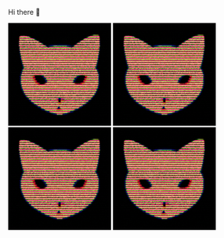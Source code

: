 Hi there 👋

<p float="left">
<!--startimg--><img src=https://raw.githubusercontent.com/Sceleratis/Sceleratis/main/.github/images/d-8.gif height=210; width=210; align=left; alt=Woops. Guess the image failed... /><!--endimg-->
<!--startimg--><img src=https://raw.githubusercontent.com/Sceleratis/Sceleratis/main/.github/images/d-8.gif height=210; width=210; align=left; alt=Woops. Guess the image failed... /><!--endimg-->
<!--startimg--><img src=https://raw.githubusercontent.com/Sceleratis/Sceleratis/main/.github/images/d-8.gif height=210; width=210; align=left; alt=Woops. Guess the image failed... /><!--endimg-->
<!--startimg--><img src=https://raw.githubusercontent.com/Sceleratis/Sceleratis/main/.github/images/d-8.gif height=210; width=210; align=left; alt=Woops. Guess the image failed... /><!--endimg-->
</p>


